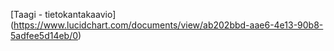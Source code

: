 [Taagi - tietokantakaavio] (https://www.lucidchart.com/documents/view/ab202bbd-aae6-4e13-90b8-5adfee5d14eb/0)